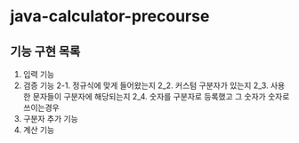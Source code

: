 # java-calculator-precourse

## 기능 구현 목록
1. 입력 기능
2. 검증 기능
   2-1. 정규식에 맞게 들어왔는지
   2_2. 커스텀 구분자가 있는지
   2_3. 사용한 문자들이 구분자에 해당되는지
   2_4. 숫자를 구분자로 등록했고 그 숫자가 숫자로 쓰이는경우
3. 구분자 추가 기능
4. 계산 기능
